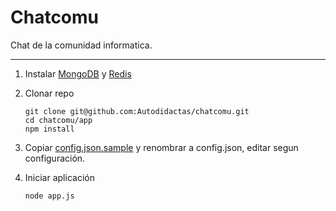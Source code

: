 Chatcomu
========

Chat de la comunidad informatica.

---

1. Instalar [MongoDB](http://www.mongodb.org/display/DOCS/Quickstart) y [Redis](http://redis.io/download)

2. Clonar repo

   ```
   git clone git@github.com:Autodidactas/chatcomu.git
   cd chatcomu/app
   npm install
   ```

3. Copiar [config.json.sample](https://github.com/Autodidactas/chatcomu/blob/master/config.json.sample) y renombrar a config.json, editar segun configuración.

4. Iniciar aplicación

   ```
   node app.js
   ```

